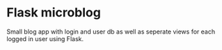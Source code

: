 # Flask microblog

Small blog app with login and user db as well as seperate views for each logged in user using Flask.
